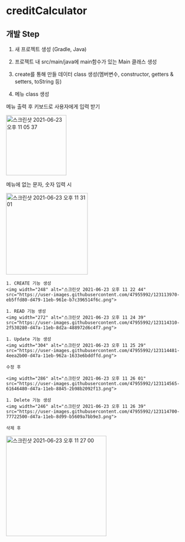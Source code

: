 # creditCalculator


## 개발 Step
1. 새 프로젝트 생성 (Gradle, Java)
1. 프로젝트 내 src/main/java에 main함수가 있는 Main 클래스 생성

1. create를 통해 만들 데이터 class 생성(멤버변수, constructor, getters & setters, toString 등)

1. 메뉴 class 생성

  메뉴 출력 후 키보드로 사용자에게 입력 받기

  <img width="164" alt="스크린샷 2021-06-23 오후 11 05 37" src="https://user-images.githubusercontent.com/47955992/123110960-86a3a380-d477-11eb-883b-6531604fc12d.png">

  메뉴에 없는 문자, 숫자 입력 시

  <img width="222" alt="스크린샷 2021-06-23 오후 11 31 01" src="https://user-images.githubusercontent.com/47955992/123115441-13039580-d47b-11eb-9b66-e0da7fd2eaed.png">


    1. CREATE 기능 생성
    <img width="248" alt="스크린샷 2021-06-23 오후 11 22 44" src="https://user-images.githubusercontent.com/47955992/123113970-eb5ffd80-d479-11eb-961e-b7c396514f6c.png">

    1. READ 기능 생성
    <img width="272" alt="스크린샷 2021-06-23 오후 11 24 39" src="https://user-images.githubusercontent.com/47955992/123114310-2f530280-d47a-11eb-8d2a-488972d6c4f7.png">

    1. Update 기능 생성
    <img width="304" alt="스크린샷 2021-06-23 오후 11 25 29" src="https://user-images.githubusercontent.com/47955992/123114481-4eea2b00-d47a-11eb-962a-1633e6bddffd.png">

    수정 후

    <img width="286" alt="스크린샷 2021-06-23 오후 11 26 01" src="https://user-images.githubusercontent.com/47955992/123114565-61646480-d47a-11eb-8845-2b98b2092f13.png">

    1. Delete 기능 생성
    <img width="246" alt="스크린샷 2021-06-23 오후 11 26 39" src="https://user-images.githubusercontent.com/47955992/123114700-77722500-d47a-11eb-8d99-b5609a7bb9e3.png"> 

    삭제 후

   <img width="273" alt="스크린샷 2021-06-23 오후 11 27 00" src="https://user-images.githubusercontent.com/47955992/123114764-835de700-d47a-11eb-9d6c-54c0aac02666.png">
